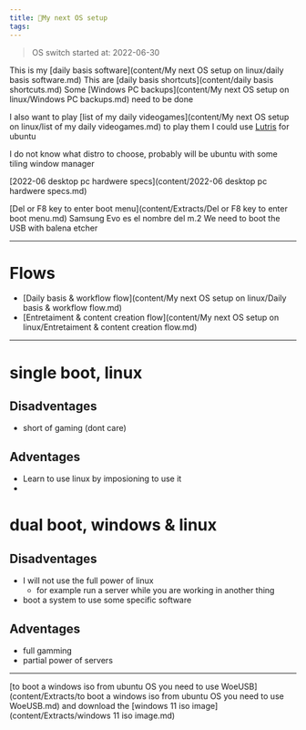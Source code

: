 ```yaml
---
title: 🌱My next OS setup
tags:
---
```


> OS switch started at: 2022-06-30

This is my [daily basis software](content/My next OS setup on linux/daily basis software.md)
This are [daily basis shortcuts](content/daily basis shortcuts.md)
Some [Windows PC backups](content/My next OS setup on linux/Windows PC backups.md) need to be done

I also want to play [list of my daily videogames](content/My next OS setup on linux/list of my daily videogames.md) to play them I could use [Lutris](content/Extracts/Lutris.md) for ubuntu

I do not know what distro to choose, probably will be ubuntu with some tiling window manager

[2022-06 desktop pc hardwere specs](content/2022-06 desktop pc hardwere specs.md)

[Del or F8 key to enter boot menu](content/Extracts/Del or F8 key to enter boot menu.md)
Samsung Evo es el nombre del m.2
We need to boot the USB with balena etcher

---
# Flows
- [Daily basis & workflow flow](content/My next OS setup on linux/Daily basis & workflow flow.md)
- [Entretaiment & content creation flow](content/My next OS setup on linux/Entretaiment & content creation flow.md)

---
# single boot, linux
## Disadventages
- short of gaming (dont care)
## Adventages
- Learn to use linux by imposioning to use it
- 
# dual boot, windows & linux
## Disadventages
- I will not use the full power of linux
	- for example run a server while you are working in another thing
- boot a system to use some specific software
## Adventages
- full gamming
- partial power of servers

---
[to boot a windows iso from ubuntu OS you need to use WoeUSB](content/Extracts/to boot a windows iso from ubuntu OS you need to use WoeUSB.md) and download the [windows 11 iso image](content/Extracts/windows 11 iso image.md)
